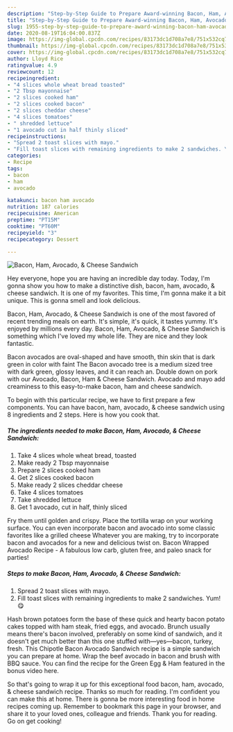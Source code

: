 ```yaml
---
description: "Step-by-Step Guide to Prepare Award-winning Bacon, Ham, Avocado, &amp;amp; Cheese Sandwich"
title: "Step-by-Step Guide to Prepare Award-winning Bacon, Ham, Avocado, &amp;amp; Cheese Sandwich"
slug: 1955-step-by-step-guide-to-prepare-award-winning-bacon-ham-avocado-and-amp-cheese-sandwich
date: 2020-08-19T16:04:00.837Z
image: https://img-global.cpcdn.com/recipes/83173dc1d708a7e8/751x532cq70/bacon-ham-avocado-cheese-sandwich-recipe-main-photo.jpg
thumbnail: https://img-global.cpcdn.com/recipes/83173dc1d708a7e8/751x532cq70/bacon-ham-avocado-cheese-sandwich-recipe-main-photo.jpg
cover: https://img-global.cpcdn.com/recipes/83173dc1d708a7e8/751x532cq70/bacon-ham-avocado-cheese-sandwich-recipe-main-photo.jpg
author: Lloyd Rice
ratingvalue: 4.9
reviewcount: 12
recipeingredient:
- "4 slices whole wheat bread toasted"
- "2 Tbsp mayonnaise"
- "2 slices cooked ham"
- "2 slices cooked bacon"
- "2 slices cheddar cheese"
- "4 slices tomatoes"
- " shredded lettuce"
- "1 avocado cut in half thinly sliced"
recipeinstructions:
- "Spread 2 toast slices with mayo."
- "Fill toast slices with remaining ingredients to make 2 sandwiches. Yum! 😋"
categories:
- Recipe
tags:
- bacon
- ham
- avocado

katakunci: bacon ham avocado 
nutrition: 187 calories
recipecuisine: American
preptime: "PT15M"
cooktime: "PT60M"
recipeyield: "3"
recipecategory: Dessert

---
```



![Bacon, Ham, Avocado, &amp; Cheese Sandwich](https://img-global.cpcdn.com/recipes/83173dc1d708a7e8/751x532cq70/bacon-ham-avocado-cheese-sandwich-recipe-main-photo.jpg)

Hey everyone, hope you are having an incredible day today. Today, I'm gonna show you how to make a distinctive dish, bacon, ham, avocado, &amp; cheese sandwich. It is one of my favorites. This time, I'm gonna make it a bit unique. This is gonna smell and look delicious.

Bacon, Ham, Avocado, &amp; Cheese Sandwich is one of the most favored of recent trending meals on earth. It's simple, it's quick, it tastes yummy. It's enjoyed by millions every day. Bacon, Ham, Avocado, &amp; Cheese Sandwich is something which I've loved my whole life. They are nice and they look fantastic.

Bacon avocados are oval-shaped and have smooth, thin skin that is dark green in color with faint The Bacon avocado tree is a medium sized tree with dark green, glossy leaves, and it can reach an. Double down on pork with our Avocado, Bacon, Ham &amp; Cheese Sandwich. Avocado and mayo add creaminess to this easy-to-make bacon, ham and cheese sandwich.


To begin with this particular recipe, we have to first prepare a few components. You can have bacon, ham, avocado, &amp; cheese sandwich using 8 ingredients and 2 steps. Here is how you cook that.

<!--inarticleads1-->

##### The ingredients needed to make Bacon, Ham, Avocado, &amp; Cheese Sandwich:

1. Take 4 slices whole wheat bread, toasted
1. Make ready 2 Tbsp mayonnaise
1. Prepare 2 slices cooked ham
1. Get 2 slices cooked bacon
1. Make ready 2 slices cheddar cheese
1. Take 4 slices tomatoes
1. Take  shredded lettuce
1. Get 1 avocado, cut in half, thinly sliced


Fry them until golden and crispy. Place the tortilla wrap on your working surface. You can even incorporate bacon and avocado into some classic favorites like a grilled cheese Whatever you are making, try to incorporate bacon and avocados for a new and delicious twist on. Bacon Wrapped Avocado Recipe - A fabulous low carb, gluten free, and paleo snack for parties! 

<!--inarticleads2-->

##### Steps to make Bacon, Ham, Avocado, &amp; Cheese Sandwich:

1. Spread 2 toast slices with mayo.
1. Fill toast slices with remaining ingredients to make 2 sandwiches. Yum! 😋


Hash brown potatoes form the base of these quick and hearty bacon potato cakes topped with ham steak, fried eggs, and avocado. Brunch usually means there&#39;s bacon involved, preferably on some kind of sandwich, and it doesn&#39;t get much better than this one stuffed with—yes—bacon, turkey, fresh. This Chipotle Bacon Avocado Sandwich recipe is a simple sandwich you can prepare at home. Wrap the beef avocado in bacon and brush with BBQ sauce. You can find the recipe for the Green Egg &amp; Ham featured in the bonus video here. 

So that's going to wrap it up for this exceptional food bacon, ham, avocado, &amp; cheese sandwich recipe. Thanks so much for reading. I'm confident you can make this at home. There is gonna be more interesting food in home recipes coming up. Remember to bookmark this page in your browser, and share it to your loved ones, colleague and friends. Thank you for reading. Go on get cooking!
